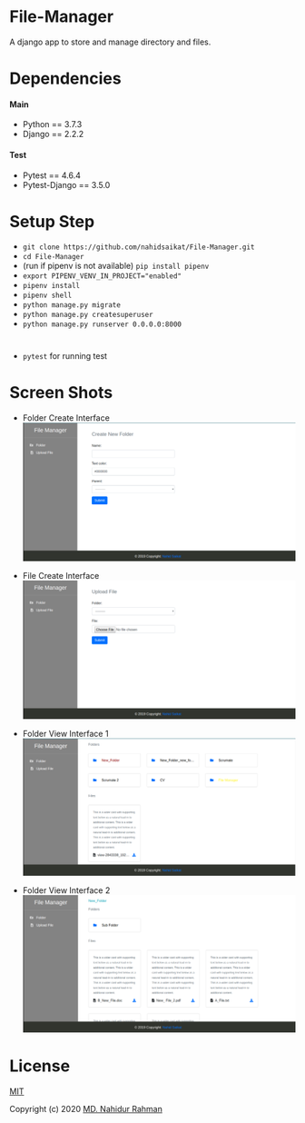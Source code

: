 # File-Manager
A django app to store and manage directory and files.

# Dependencies
#### Main
* Python == 3.7.3
* Django == 2.2.2
#### Test
* Pytest == 4.6.4
* Pytest-Django == 3.5.0

# Setup Step
* `git clone https://github.com/nahidsaikat/File-Manager.git`
* `cd File-Manager`
* (run if pipenv is not available) `pip install pipenv`
* `export PIPENV_VENV_IN_PROJECT="enabled"`
* `pipenv install` 
* `pipenv shell`
* `python manage.py migrate`
* `python manage.py createsuperuser`
* `python manage.py runserver 0.0.0.0:8000`  
#
* `pytest` for running test

# Screen Shots
* Folder Create Interface
![Folder Create](https://raw.githubusercontent.com/nahidsaikat/File-Manager/master/docs/images/create_folder.png)


* File Create Interface
![File Create](https://raw.githubusercontent.com/nahidsaikat/File-Manager/master/docs/images/create_file.png)


* Folder View Interface 1
![Folder View](https://raw.githubusercontent.com/nahidsaikat/File-Manager/master/docs/images/view_folder_1.png)


* Folder View Interface 2
![Folder View](https://raw.githubusercontent.com/nahidsaikat/File-Manager/master/docs/images/view_folder_2.png)


# License
[MIT](https://github.com/nahidsaikat/File-Manager/blob/master/LICENSE)

Copyright (c) 2020 [MD. Nahidur Rahman](https://nahidsaikat.com/)
